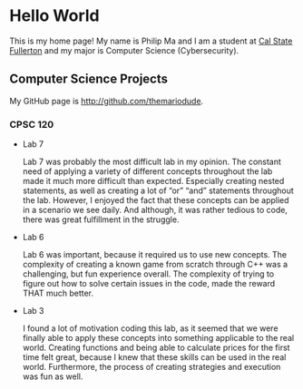 # Hello World

This is my home page! My name is Philip Ma and I am a student at [Cal State Fullerton](http://www.fullerton.edu/) and my major is Computer Science (Cybersecurity).

## Computer Science Projects

My GitHub page is http://github.com/themariodude.

### CPSC 120

* Lab 7

    Lab 7 was probably the most difficult lab in my opinion. The constant need of applying a variety of different concepts throughout the lab made it much more difficult than expected. Especially creating nested statements, as well as creating a lot of “or” “and” statements throughout the lab. However, I enjoyed the fact that these concepts can be applied in a scenario we see daily. And although, it was rather tedious to code, there was great fulfillment in the struggle.

* Lab 6

    Lab 6 was important, because it required us to use new concepts. The complexity of creating a known game from scratch through C++ was a challenging, but fun experience overall. The complexity of trying to figure out how to solve certain issues in the code, made the reward THAT much better.

* Lab 3

    I found a lot of motivation coding this lab, as it seemed that we were finally able to apply these concepts into something applicable to the real world. Creating functions and being able to calculate prices  for the first time felt great, because I knew that these skills can be used in the real world. Furthermore, the process of creating strategies and execution was fun as well.
